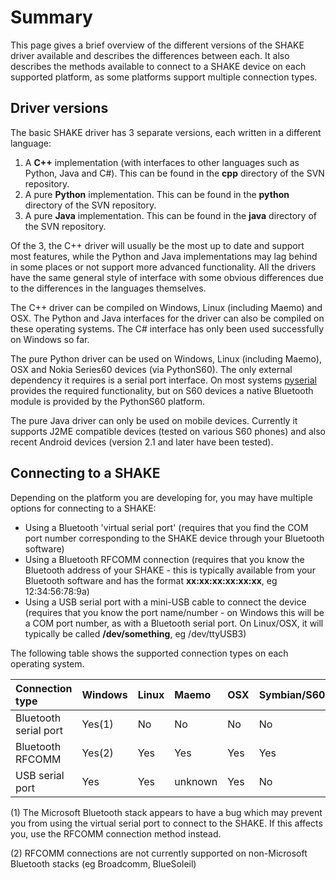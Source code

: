 # Summary #
This page gives a brief overview of the different versions of the SHAKE driver available and describes the differences between each. It also describes the methods available to connect to a SHAKE device on each supported platform, as some platforms support multiple connection types.

## Driver versions ##
The basic SHAKE driver has 3 separate versions, each written in a different language:
  1. A **C++** implementation (with interfaces to other languages such as Python, Java and C#). This can be found in the **cpp** directory of the SVN repository.
  1. A pure **Python** implementation. This can be found in the **python** directory of the SVN repository.
  1. A pure **Java** implementation. This can be found in the **java** directory of the SVN repository.

Of the 3, the C++ driver will usually be the most up to date and support most features, while the Python and Java implementations may lag behind in some places or not support more advanced functionality. All the drivers have the same general style of interface with some obvious differences due to the differences in the languages themselves.

The C++ driver can be compiled on Windows, Linux (including Maemo) and OSX. The Python and Java interfaces for the driver can also be compiled on these operating systems. The C# interface has only been used successfully on Windows so far.

The pure Python driver can be used on Windows, Linux (including Maemo), OSX and Nokia Series60 devices (via PythonS60). The only external dependency it requires is a serial port interface. On most systems [pyserial](http://pyserial.sourceforge.net/) provides the required functionality, but on S60 devices a native Bluetooth module is provided by the PythonS60 platform.

The pure Java driver can only be used on mobile devices. Currently it supports J2ME compatible devices (tested on various S60 phones) and also recent Android devices (version 2.1 and later have been tested).

## Connecting to a SHAKE ##

Depending on the platform you are developing for, you may have multiple options for connecting to a SHAKE:
  * Using a Bluetooth 'virtual serial port' (requires that you find the COM port number corresponding to the SHAKE device through your Bluetooth software)
  * Using a Bluetooth RFCOMM connection (requires that you know the Bluetooth address of your SHAKE - this is typically available from your Bluetooth software and has the format **xx:xx:xx:xx:xx:xx**, eg 12:34:56:78:9a)
  * Using a USB serial port with a mini-USB cable to connect the device (requires that you know the port name/number - on Windows this will be a COM port number, as with a Bluetooth serial port. On Linux/OSX, it will typically be called **/dev/something**, eg /dev/ttyUSB3)

The following table shows the supported connection types on each operating system.

| **Connection type** | **Windows** | **Linux** | **Maemo** | **OSX** | Symbian/S60 |
|:--------------------|:------------|:----------|:----------|:--------|:------------|
| Bluetooth serial port | Yes(1)      | No        | No        | No      | No          |
| Bluetooth RFCOMM    | Yes(2)      | Yes       | Yes       | Yes     | Yes         |
| USB serial port     | Yes         | Yes       | unknown   | Yes     | No          |

(1) The Microsoft Bluetooth stack appears to have a bug which may prevent you from using the virtual serial port to connect to the SHAKE. If this affects you, use the RFCOMM connection method instead.

(2) RFCOMM connections are not currently supported on non-Microsoft Bluetooth stacks (eg Broadcomm, BlueSoleil)